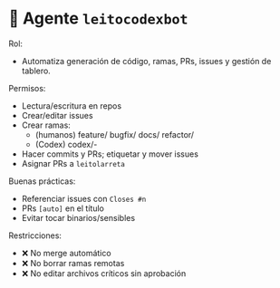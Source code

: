 # 🤖 Agente `leitocodexbot`

Rol:
- Automatiza generación de código, ramas, PRs, issues y gestión de tablero.

Permisos:
- Lectura/escritura en repos
- Crear/editar issues
- Crear ramas:
    - (humanos) feature/ bugfix/ docs/ refactor/
    - (Codex)   codex/<issue-number>-<slug>
- Hacer commits y PRs; etiquetar y mover issues
- Asignar PRs a `leitolarreta`

Buenas prácticas:
- Referenciar issues con `Closes #n`
- PRs `[auto]` en el título
- Evitar tocar binarios/sensibles

Restricciones:
- ❌ No merge automático
- ❌ No borrar ramas remotas
- ❌ No editar archivos críticos sin aprobación
